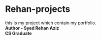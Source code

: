 # Rehan-projects

this is my project which contain my portfolio.
<br>
<b>Author - Syed Rehan Aziz </b>
<br>
<b>CS Graduate</b>
